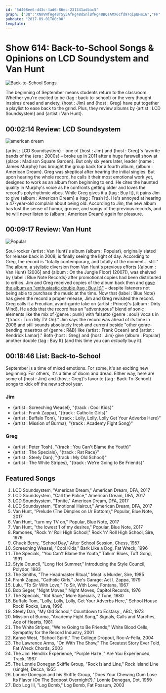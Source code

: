 ```yaml
---
id: "5d408ee6-d43c-4ad6-86ec-231341adbac5"
graph: {"3Q":"XNmVWfHg48TSy5AfHg48dSnlBfHg48BQsAMX6cfd97qipBHm1G","FH":"JriDbiltsnJO0pMJriDbJriDbX2mY997qipBHm1G97qipX6cfdBLsPGJO0pMBFxuTJO0pM","VA":"DofN1XHMikBDcfeQQSZUIuSyCgTDf30eX1Ohe7Ov0sB6vBKKNOZyuu5wEqP8BEwfJKMCstBJDBiYxuNy"}
pubdate: "2017-09-01T00:00"
template: 
---
```






# Show 614: Back-to-School Songs & Opinions on LCD Soundystem and Van Hunt

![Back-to-School Songs](https://static.soundopinions.org/images/2017/backtoschool_web.jpg)

The beginning of September means students return to the classroom. Whether you're excited to be {tag : back-to-school} or the very thought inspires dread and anxiety, {host : Jim} and {host : Greg} have put together a playlist to ease back to the grind. Plus, they review albums by {artist : LCD Soundsystem} and {artist : Van Hunt}.



## 00:02:14 Review: LCD Soundsystem

![american dream](https://static.soundopinions.org/assets/614/3Q0.jpg)

{artist : LCD Soundsystem} – one of {host : Jim} and {host : Greg}'s favorite bands of the {era : 2000s} – broke up in 2011 after a huge farewell show at {place : Madison Square Garden}. But only six years later, leader {name : James Murphy} has brought the group back for a fourth album, {album : American Dream}. Greg was skeptical after hearing the initial singles. But upon hearing the whole record, he calls it their most emotional work yet, designed to work as an album from beginning to end. He cites the haunted quality in Murphy's voice as he confronts getting older and loves the record's polyrhythmic vibes. While Greg gives it a {tag : Buy It}, it pains Jim to give {album : American Dream} a {tag : Trash It}. He's annoyed at hearing a 47-year-old complain about being old. According to Jim, the new album has lost the sense of humor, groove, and songs of the previous records, and he will never listen to {album : American Dream} again for pleasure.



## 00:09:17 Review: Van Hunt

![Popular](https://static.soundopinions.org/assets/614/FH0.jpg)

Soul-rocker {artist : Van Hunt}'s album {album : Popular}, originally slated for release back in 2008, is finally seeing the light of day. According to Greg, the record is "totally contemporary, and totally of the moment… still."  The album, a stylistic diversion from Van Hunt's previous efforts ({album : Van Hunt} [2006] and {album : On the Jungle Floor} [2007]), was shelved by {label : Blue Note Records} after promotional copies had been distributed to critics. Jim and Greg received copies of the album back then and [gave the album an "enthusiastic double {tag : Buy It}"](/show/114/#vanhunt) – despite listeners not being able to purchase the music at the time. Now that {label : Blue Note} has given the record a proper release, Jim and Greg revisited the record. Greg calls it a Freudian, avant-garde take on {artist : Prince}'s {album : Dirty Mind}. He adds that the record has an "adventurous" blend of sonic elements like the mix of {genre : punk} with falsetto {genre : soul} vocals in "{track : Turn My TV On}." Jim says the record was ahead of its time in 2008 and still sounds absolutely fresh and current beside "other genre-bending maestros of {genre : R&B} like {artist : Frank Ocean} and {artist : Kendrick Lamar}." Both {host : Greg} and {host : Jim} give {album : Popular} another double {tag : Buy It} (and this time you can *actually* buy it).



## 00:18:46 List: Back-to-School

September is a time of mixed emotions. For some, it's an exciting new beginning. For others, it's a time of doom and dread. Either way, here are some of {host : Jim} and {host : Greg}'s favorite {tag : Back-To-School} songs to kick off the new school year.


### Jim

- {artist : Screeching Weasel}, "{track : Cool Kids}"
- {artist : Frank Zappa}, "{track : Catholic Girls}"
- {artist : Buffalo Tom}, "{track : Lolly, Lolly, Lolly Get Your Adverbs Here}"
- {artist : Mission of Burma}, "{track : Academy Fight Song}"


### Greg

- {artist : Peter Tosh}, "{track : You Can't Blame the Youth}"
- {artist : The Specials}, "{track : Rat Race}"
- {artist : Steely Dan}, "{track : My Old School}"
- {artist : The White Stripes}, "{track : We're Going to Be Friends}"



## Featured Songs

1. LCD Soundsystem, "American Dream," American Dream, DFA, 2017
2. LCD Soundsystem, "Call the Police," American Dream, DFA, 2017
3. LCD Soundsystem, "Tonite," American Dream, DFA, 2017
4. LCD Soundsystem, "Emotional Haircut," American Dream, DFA, 2017
5. Van Hunt, "Prelude (The Dimples on Ur Bottom)," Popular, Blue Note, 2017
6. Van Hunt, "turn my TV on," Popular, Blue Note, 2017
7. Van Hunt, "the lowest 1 of my desires," Popular, Blue Note, 2017
8. Ramones, "Rock 'n' Roll High School," Rock 'n' Roll High School, Sire, 1979
9. Chuck Berry, "School Day," After School Session, Chess, 1957
10. Screeching Weasel, "Cool Kids," Bark Like a Dog, Fat Wreck, 1996
11. The Specials, "You Can't Blame the Youth," Talkin' Blues, Tuff Gong, 1991
12. Style Council, "Long Hot Summer," Introducing the Style Council, Polydor, 1983
13. The Smiths, "The Headmaster Ritual," Meat is Murder, Sire, 1985
14. Frank Zappa, "Catholic Girls," Joe's Garage: Act I, Zappa, 1979
15. Lulu, "To Sir With Love," To Sir, With Love, Fontana, 1967
16. Bob Seger, "Night Moves," Night Moves, Capitol Records, 1976
17. The Specials, "Rat Race," More Specials, 2 Tone, 1980
18. Buffalo Tom, "Lolly, Lolly, Lolly, Get Your Adverbs Here," School House Rock! Rocks, Lava, 1996
19. Steely Dan, "My Old School," Countdown to Ecstasy , ABC, 1973
20. Mission of Burma, "Academy Fight Song," Signals, Calls and Marches, Ace of Hearts, 1981
21. The White Stripes, "We're Going to Be Friends," White Blood Cells, Sympathy for the Record Industry, 2001
22. Kanye West, "School Spirit," The College Dropout, Roc-A-Fella, 2004
23. The Lawrence Arms, "On With The Show," The Greatest Story Ever Told, Fat Wreck Chords, 2003
24. The Jimi Hendrix Experience, "Purple Haze ," Are You Experienced, Track, 1967
25. The Lonnie Donegan Skiffle Group, "Rock Island Line," Rock Island Line (single), Decca, 1955
26. Lonnie Donegan and his Skiffle Group, "Does Your Chewing Gum Lose Its Flavor (On The Bedpost Overnight?)," Lonnie Donegan, Dot, 1959
27. Bob Log III, "Log Bomb," Log Bomb, Fat Possum, 2003